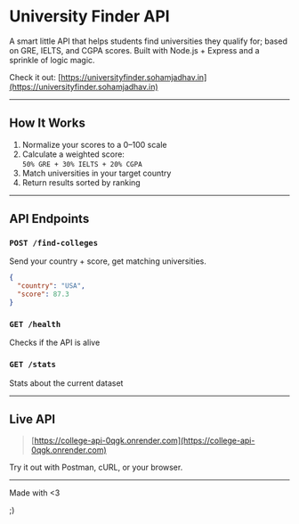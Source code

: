 # University Finder API

A smart little API that helps students find universities they qualify for; based on GRE, IELTS, and CGPA scores. Built with Node.js + Express and a sprinkle of logic magic.

Check it out: [https://universityfinder.sohamjadhav.in](https://universityfinder.sohamjadhav.in)


---

## How It Works

1. Normalize your scores to a 0–100 scale  
2. Calculate a weighted score:  
   `50% GRE + 30% IELTS + 20% CGPA`  
3. Match universities in your target country  
4. Return results sorted by ranking

---

##  API Endpoints

### `POST /find-colleges`
Send your country + score, get matching universities.

```json
{
  "country": "USA",
  "score": 87.3
}
```

### `GET /health`

Checks if the API is alive 

### `GET /stats`

Stats about the current dataset 

---

## Live API

> [https://college-api-0qgk.onrender.com](https://college-api-0qgk.onrender.com)

Try it out with Postman, cURL, or your browser.

---

Made with <3

;)
